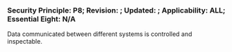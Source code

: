 ### Security Principle: P8; Revision: ; Updated: ; Applicability: ALL; Essential Eight: N/A
<p>Data communicated between different systems is controlled and inspectable.</p>
